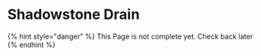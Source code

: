 # Shadowstone Drain

{% hint style="danger" %}
This Page is not complete yet. Check back later
{% endhint %}

